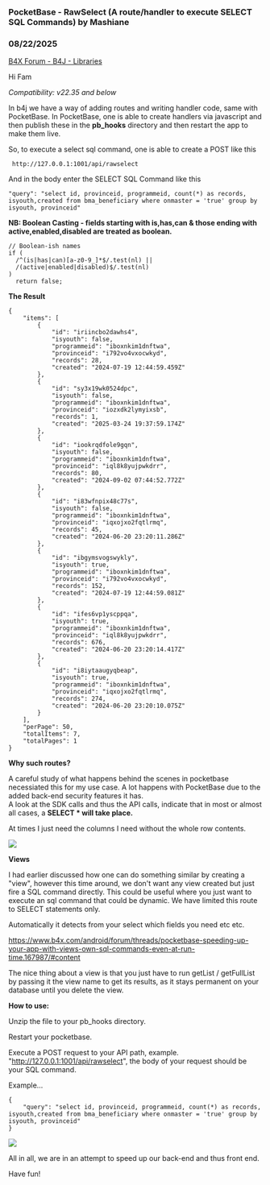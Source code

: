 ### PocketBase - RawSelect (A route/handler to execute SELECT SQL Commands) by Mashiane
### 08/22/2025
[B4X Forum - B4J - Libraries](https://www.b4x.com/android/forum/threads/168257/)

Hi Fam  
  
*Compatibility: v22.35 and below*  
  
In b4j we have a way of adding routes and writing handler code, same with PocketBase. In PocketBase, one is able to create handlers via javascript and then publish these in the **pb\_hooks** directory and then restart the app to make them live.  
  
So, to execute a select sql command, one is able to create a POST like this  
  

```B4X
 http://127.0.0.1:1001/api/rawselect
```

  
  
And in the body enter the SELECT SQL Command like this  
  

```B4X
"query": "select id, provinceid, programmeid, count(*) as records, isyouth,created from bma_beneficiary where onmaster = 'true' group by isyouth, provinceid"
```

  
  
**NB: Boolean Casting - fields starting with is,has,can & those ending with active,enabled,disabled are treated as boolean.**  
  

```B4X
// Boolean-ish names  
if (  
  /^(is|has|can)[a-z0-9_]*$/.test(nl) ||  
  /(active|enabled|disabled)$/.test(nl)  
)  
  return false;
```

  
  
**The Result**  
  

```B4X
{  
    "items": [  
        {  
            "id": "iriincbo2dawhs4",  
            "isyouth": false,  
            "programmeid": "iboxnkim1dnftwa",  
            "provinceid": "i792vo4vxocwkyd",  
            "records": 28,  
            "created": "2024-07-19 12:44:59.459Z"  
        },  
        {  
            "id": "sy3x19wk0524dpc",  
            "isyouth": false,  
            "programmeid": "iboxnkim1dnftwa",  
            "provinceid": "iozxdk2lymyixsb",  
            "records": 1,  
            "created": "2025-03-24 19:37:59.174Z"  
        },  
        {  
            "id": "iookrqdfole9gqn",  
            "isyouth": false,  
            "programmeid": "iboxnkim1dnftwa",  
            "provinceid": "iql8k8yujpwkdrr",  
            "records": 80,  
            "created": "2024-09-02 07:44:52.772Z"  
        },  
        {  
            "id": "i83wfnpix48c77s",  
            "isyouth": false,  
            "programmeid": "iboxnkim1dnftwa",  
            "provinceid": "iqxojxo2fqtlrmq",  
            "records": 45,  
            "created": "2024-06-20 23:20:11.286Z"  
        },  
        {  
            "id": "ibgymsvogswykly",  
            "isyouth": true,  
            "programmeid": "iboxnkim1dnftwa",  
            "provinceid": "i792vo4vxocwkyd",  
            "records": 152,  
            "created": "2024-07-19 12:44:59.081Z"  
        },  
        {  
            "id": "ifes6vp1yscppqa",  
            "isyouth": true,  
            "programmeid": "iboxnkim1dnftwa",  
            "provinceid": "iql8k8yujpwkdrr",  
            "records": 676,  
            "created": "2024-06-20 23:20:14.417Z"  
        },  
        {  
            "id": "i8iytaaugyqbeap",  
            "isyouth": true,  
            "programmeid": "iboxnkim1dnftwa",  
            "provinceid": "iqxojxo2fqtlrmq",  
            "records": 274,  
            "created": "2024-06-20 23:20:10.075Z"  
        }  
    ],  
    "perPage": 50,  
    "totalItems": 7,  
    "totalPages": 1  
}
```

  
  
**Why such routes?**  
  
A careful study of what happens behind the scenes in pocketbase necessiated this for my use case. A lot happens with PocketBase due to the added back-end security features it has.  
A look at the SDK calls and thus the API calls, indicate that in most or almost all cases, a **SELECT \* will take place.**  
  
At times I just need the columns I need without the whole row contents.  
  
![](https://www.b4x.com/android/forum/attachments/166141)  
  
**Views**  
  
I had earlier discussed how one can do something similar by creating a "view", however this time around, we don't want any view created but just fire a SQL command directly. This could be useful where you just want to execute an sql command that could be dynamic. We have limited this route to SELECT statements only.  
  
Automatically it detects from your select which fields you need etc etc.  
  
<https://www.b4x.com/android/forum/threads/pocketbase-speeding-up-your-app-with-views-own-sql-commands-even-at-run-time.167987/#content>  
  
The nice thing about a view is that you just have to run getList / getFullList by passing it the view name to get its results, as it stays permanent on your database until you delete the view.  
  
**How to use:**  
  
Unzip the file to your pb\_hooks directory.  
  
Restart your pocketbase.  
  
Execute a POST request to your API path, example. "<http://127.0.0.1:1001/api/rawselect>", the body of your request should be your SQL command.  
  
Example…  
  

```B4X
{  
    "query": "select id, provinceid, programmeid, count(*) as records, isyouth,created from bma_beneficiary where onmaster = 'true' group by isyouth, provinceid"  
}
```

  
  
![](https://www.b4x.com/android/forum/attachments/166067)  
  
All in all, we are in an attempt to speed up our back-end and thus front end.  
  
Have fun!